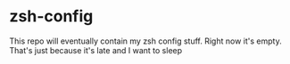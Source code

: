 # zsh-config
This repo will eventually contain my zsh config stuff.
Right now it's empty. That's just because it's late and I want to sleep
